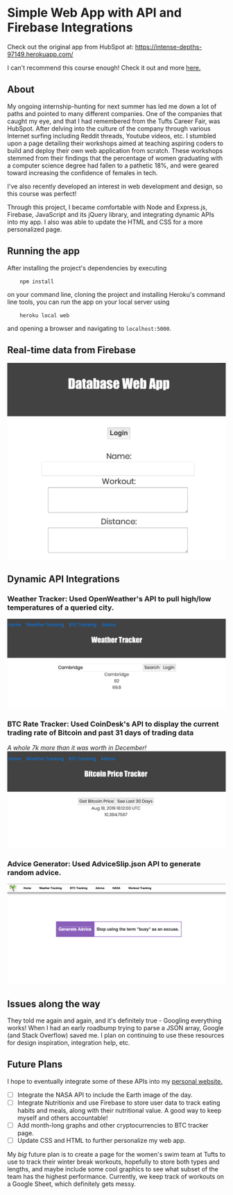 # Simple Web App with API and Firebase Integrations

Check out the original app from HubSpot at: https://intense-depths-97149.herokuapp.com/

I can't recommend this course enough! Check it out and more [here.](https://app.hubspot.com/learning-center)

## About
My ongoing internship-hunting for next summer has led me down a lot of paths and pointed to many different companies. One of
the companies that caught my eye, and that I had remembered from the Tufts Career Fair, was HubSpot. After delving into the
culture of the company through various Internet surfing including Reddit threads, Youtube videos, etc. I stumbled upon a page
detailing their workshops aimed at teaching aspiring coders to build and deploy their own web application from scratch. These
workshops stemmed from their findings that the percentage of women graduating with a computer science degree had fallen to a 
pathetic 18%, and were geared toward increasing the confidence of females in tech.

I've also recently developed an interest in web development and design, so this course was perfect!

Through this project, I became comfortable with Node and Express.js, Firebase, JavaScript and its jQuery library, and 
integrating dynamic APIs into my app. I also was able to update the HTML and CSS for a more personalized page.

## Running the app
After installing the project's dependencies by executing
```
	npm install 
```
on your command line, cloning the project and installing Heroku's command line tools, you can run the app on your local server using
```
	heroku local web	
```
and opening a browser and navigating to `localhost:5000`.


## Real-time data from Firebase 
![firebase](images/firebase.png)

## Dynamic API Integrations

### Weather Tracker: Used OpenWeather's API to pull high/low temperatures of a queried city.
![weather](images/weather.png)

### BTC Rate Tracker: Used CoinDesk's API to display the current trading rate of Bitcoin and past 31 days of trading data

*A whole 7k more than it was worth in December!*
![btc](images/btc.png)

### Advice Generator: Used AdviceSlip.json API to generate random advice.
![advice](images/advice.png)


## Issues along the way
They told me again and again, and it's definitely true - Googling everything works! When I had an early roadbump trying 
to parse a JSON array, Google (and Stack Overflow) saved me. I plan on continuing to use these resources for design 
inspiration, integration help, etc.

## Future Plans
I hope to eventually integrate some of these APIs into my [personal website.](https://www.sook-hee.com)

- [ ] Integrate the NASA API to include the Earth image of the day.
- [ ] Integrate Nutritionix and use Firebase to store user data to track eating habits and meals, along with their nutritional
value. A good way to keep myself and others accountable!
- [ ] Add month-long graphs and other cryptocurrencies to BTC tracker page.
- [ ] Update CSS and HTML to further personalize my web app.

My *big* future plan is to create a page for the women's swim team at Tufts to use to track their winter break workouts,
hopefully to store both types and lengths, and maybe include some cool graphics to see what subset of the team has the
highest performance. Currently, we keep track of workouts on a Google Sheet, which definitely gets messy. 
